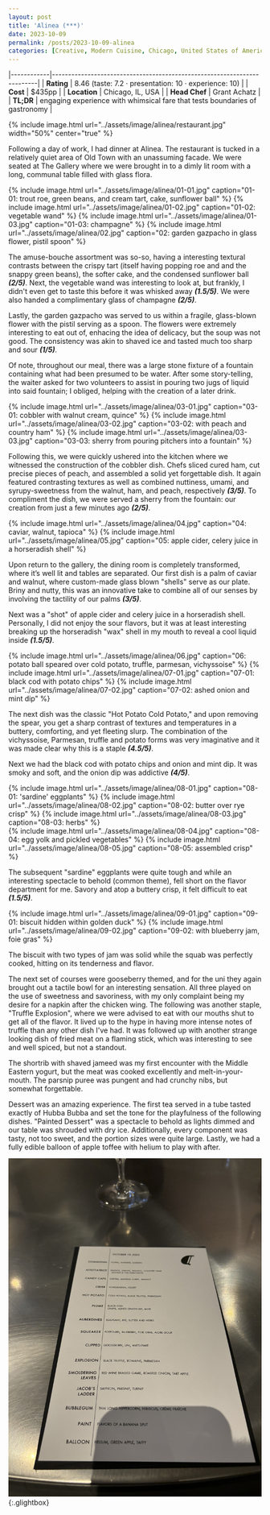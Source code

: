 ```yaml
---
layout: post
title: 'Alinea (***)'
date: 2023-10-09
permalink: /posts/2023-10-09-alinea
categories: [Creative, Modern Cuisine, Chicago, United States of America]
---
```


<!--more-->

|------------|-------------------------------------------------------------------------|
| **Rating** | 8.46 (taste: 7.2 · presentation: 10 · experience: 10)                   |
| **Cost**   | $435pp                                                                  |
| **Location** | Chicago, IL, USA                                                      |
| **Head Chef** | Grant Achatz                                                         |
| **TL;DR**  | engaging experience with whimsical fare that tests boundaries of gastronomy |

{% include image.html
   url="../assets/image/alinea/restaurant.jpg"
   width="50%"
   center="true"
%}

Following a day of work, I had dinner at Alinea. The restaurant is tucked in a relatively quiet area of Old Town with an unassuming facade. We were seated at The Gallery where we were brought in to a dimly lit room with a long, communal table filled with glass flora.

<div style="display: flex; justify-content: center; gap: 1rem;">
   {% include image.html
      url="../assets/image/alinea/01-01.jpg"
      caption="01-01: trout roe, green beans, and cream tart, cake, sunflower ball"
   %}
   {% include image.html
      url="../assets/image/alinea/01-02.jpg"
      caption="01-02: vegetable wand"
   %}
      {% include image.html
      url="../assets/image/alinea/01-03.jpg"
      caption="01-03: champagne"
   %}
      {% include image.html
      url="../assets/image/alinea/02.jpg"
      caption="02: garden gazpacho in glass flower, pistil spoon"
   %}
</div>

The amuse-bouche assortment was so-so, having a interesting textural contrasts between the crispy tart (itself having popping roe and and the snappy green beans), the softer cake, and the condensed sunflower ball ***(2/5)***. Next, the vegetable wand was interesting to look at, but frankly, I didn't even get to taste this before it was whisked away ***(1.5/5)***. We were also handed a complimentary glass of champagne ***(2/5)***.

Lastly, the garden gazpacho was served to us within a fragile, glass-blown flower with the pistil serving as a spoon. The flowers were extremely interesting to eat out of, enhacing the idea of delicacy, but the soup was not good. The consistency was akin to shaved ice and tasted much too sharp and sour  ***(1/5)***. 

Of note, throughout our meal, there was a large stone fixture of a fountain containing what had been presumed to be water. After some story-telling, the waiter asked for two volunteers to assist in pouring two jugs of liquid into said fountain; I obliged, helping with the creation of a later drink.

<div style="display: flex; justify-content: center; gap: 1rem;">
   {% include image.html
      url="../assets/image/alinea/03-01.jpg"
      caption="03-01: cobbler with walnut cream, quince"
   %}
   {% include image.html
      url="../assets/image/alinea/03-02.jpg"
      caption="03-02: with peach and country ham"
   %}
   {% include image.html
      url="../assets/image/alinea/03-03.jpg"
      caption="03-03: sherry from pouring pitchers into a fountain"
   %}
</div>

Following this, we were quickly ushered into the kitchen where we witnessed the construction of the cobbler dish. Chefs sliced cured ham, cut precise pieces of peach, and assembled a solid yet forgettable dish. It again featured contrasting textures as well as combined nuttiness, umami, and syrupy-sweetness from the walnut, ham, and peach, respectively ***(3/5)***. To compliment the dish, we were served a sherry from the fountain: our creation from just a few minutes ago ***(2/5)***.

<div style="display: flex; justify-content: center; gap: 1rem;">
   {% include image.html
      url="../assets/image/alinea/04.jpg"
      caption="04: caviar, walnut, tapioca"
   %}
   {% include image.html
      url="../assets/image/alinea/05.jpg"
      caption="05: apple cider, celery juice in a horseradish shell"
   %}
</div>

Upon return to the gallery, the dining room is completely transformed, where it’s well lit and tables are separated. Our first dish is a palm of caviar and walnut, where custom-made glass blown "shells" serve as our plate. Briny and nutty, this was an innovative take to combine all of our senses by involving the tactility of our palms ***(3/5)***. 

Next was a "shot" of apple cider and celery juice in a horseradish shell. Personally, I did not enjoy the sour flavors, but it was at least interesting breaking up the horseradish "wax" shell in my mouth to reveal a cool liquid inside ***(1.5/5)***. 

<div style="display: flex; justify-content: center; gap: 1rem;">
   {% include image.html
      url="../assets/image/alinea/06.jpg"
      caption="06: potato ball speared over cold potato, truffle, parmesan, vichyssoise"
   %}
   {% include image.html
      url="../assets/image/alinea/07-01.jpg"
      caption="07-01: black cod with potato chips"
   %}
   {% include image.html
      url="../assets/image/alinea/07-02.jpg"
      caption="07-02: ashed onion and mint dip"
   %}
</div>

The next dish was the classic "Hot Potato Cold Potato," and upon removing the spear, you get a sharp contrast of textures and temperatures in a buttery, comforting, and yet fleeting slurp. The combination of the vichyssoise, Parmesan, truffle and potato forms was very imaginative and it was made clear why this is a staple ***(4.5/5)***.

Next we had the black cod with potato chips and onion and mint dip. It was smoky and soft, and the onion dip was addictive ***(4/5)***.

<div style="display: flex; justify-content: center; gap: 1rem;">
   {% include image.html
      url="../assets/image/alinea/08-01.jpg"
      caption="08-01: 'sardine' eggplants"
   %}
   {% include image.html
      url="../assets/image/alinea/08-02.jpg"
      caption="08-02: butter over rye crisp"
   %}
   {% include image.html
      url="../assets/image/alinea/08-03.jpg"
      caption="08-03: herbs"
   %}
</div>

<div style="display: flex; justify-content: center; gap: 1rem;">
   {% include image.html
      url="../assets/image/alinea/08-04.jpg"
      caption="08-04: egg yolk and pickled vegetables"
   %}
   {% include image.html
      url="../assets/image/alinea/08-05.jpg"
      caption="08-05: assembled crisp"
   %}
</div>

 The subsequent "sardine" eggplants were quite tough and while an interesting spectacle to behold (common theme), fell short on the flavor department for me. Savory and atop a buttery crisp, it felt difficult to eat ***(1.5/5)***.

<div style="display: flex; justify-content: center; gap: 1rem;">
   {% include image.html
      url="../assets/image/alinea/09-01.jpg"
      caption="09-01: biscuit hidden within golden duck"
   %}
   {% include image.html
      url="../assets/image/alinea/09-02.jpg"
      caption="09-02: with blueberry jam, foie gras"
   %}
</div>

The biscuit with two types of jam was solid while the squab was perfectly cooked, hitting on its tenderness and flavor. 

The next set of courses were gooseberry themed, and for the uni they again brought out a tactile bowl for an interesting sensation. All three played on the use of sweetness and savoriness, with my only complaint being my desire for a napkin after the chicken wing. The following was another staple, "Truffle Explosion", where we were advised to eat with our mouths shut to get all of the flavor. It lived up to the hype in having more intense notes of truffle than any other dish I've had. It was followed up with another strange looking dish of fried meat on a flaming stick, which was interesting to see and well spiced, but not a standout.

The shortrib with shaved jameed was my first encounter with the Middle Eastern yogurt, but the meat was cooked excellently and melt-in-your-mouth. The parsnip puree was pungent and had crunchy nibs, but somewhat forgettable. 

Dessert was an amazing experience. The first tea served in a tube tasted exactly of Hubba Bubba and set the tone for the playfulness of the following dishes. "Painted Dessert" was a spectacle to behold as lights dimmed and our table was shrouded with dry ice. Additionally, every component was tasty, not too sweet, and the portion sizes were quite large. Lastly, we had a fully edible balloon of apple toffee with helium to play with after.

[![alinea_menu](../assets/image/alinea/00.jpg)](../assets/image/alinea/00.jpg){:.glightbox}

<!-- Insert alliterative thing about the best meal award... -->